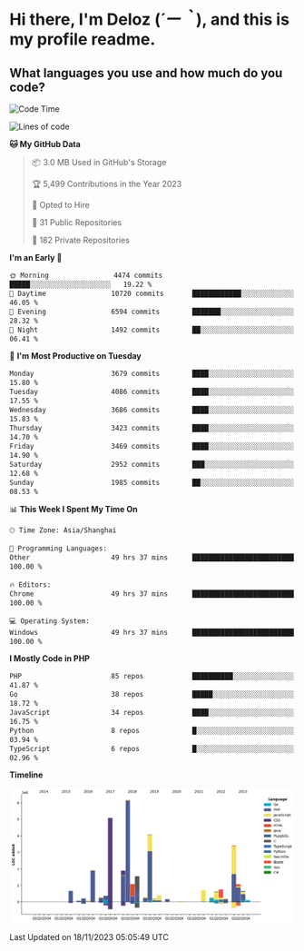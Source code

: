 # **Hi there, I'm Deloz (*´ー｀*), and this is my profile readme.**

## **What languages you use and how much do you code?**

<!--START_SECTION:waka-->
![Code Time](http://img.shields.io/badge/Code%20Time-2%2C805%20hrs%206%20mins-blue)

![Lines of code](https://img.shields.io/badge/From%20Hello%20World%20I%27ve%20Written-32.2%20million%20lines%20of%20code-blue)

**🐱 My GitHub Data** 

> 📦 3.0 MB Used in GitHub's Storage 
 > 
> 🏆 5,499 Contributions in the Year 2023
 > 
> 💼 Opted to Hire
 > 
> 📜 31 Public Repositories 
 > 
> 🔑 182 Private Repositories 
 > 
**I'm an Early 🐤** 

```text
🌞 Morning                4474 commits        █████░░░░░░░░░░░░░░░░░░░░   19.22 % 
🌆 Daytime                10720 commits       ████████████░░░░░░░░░░░░░   46.05 % 
🌃 Evening                6594 commits        ███████░░░░░░░░░░░░░░░░░░   28.32 % 
🌙 Night                  1492 commits        ██░░░░░░░░░░░░░░░░░░░░░░░   06.41 % 
```
📅 **I'm Most Productive on Tuesday** 

```text
Monday                   3679 commits        ████░░░░░░░░░░░░░░░░░░░░░   15.80 % 
Tuesday                  4086 commits        ████░░░░░░░░░░░░░░░░░░░░░   17.55 % 
Wednesday                3686 commits        ████░░░░░░░░░░░░░░░░░░░░░   15.83 % 
Thursday                 3423 commits        ████░░░░░░░░░░░░░░░░░░░░░   14.70 % 
Friday                   3469 commits        ████░░░░░░░░░░░░░░░░░░░░░   14.90 % 
Saturday                 2952 commits        ███░░░░░░░░░░░░░░░░░░░░░░   12.68 % 
Sunday                   1985 commits        ██░░░░░░░░░░░░░░░░░░░░░░░   08.53 % 
```


📊 **This Week I Spent My Time On** 

```text
🕑︎ Time Zone: Asia/Shanghai

💬 Programming Languages: 
Other                    49 hrs 37 mins      █████████████████████████   100.00 % 

🔥 Editors: 
Chrome                   49 hrs 37 mins      █████████████████████████   100.00 % 

💻 Operating System: 
Windows                  49 hrs 37 mins      █████████████████████████   100.00 % 
```

**I Mostly Code in PHP** 

```text
PHP                      85 repos            ██████████░░░░░░░░░░░░░░░   41.87 % 
Go                       38 repos            █████░░░░░░░░░░░░░░░░░░░░   18.72 % 
JavaScript               34 repos            ████░░░░░░░░░░░░░░░░░░░░░   16.75 % 
Python                   8 repos             █░░░░░░░░░░░░░░░░░░░░░░░░   03.94 % 
TypeScript               6 repos             █░░░░░░░░░░░░░░░░░░░░░░░░   02.96 % 
```



**Timeline**

![Lines of Code chart](https://raw.githubusercontent.com/deloz/deloz/main/assets/bar_graph.png)


 Last Updated on 18/11/2023 05:05:49 UTC
<!--END_SECTION:waka-->
